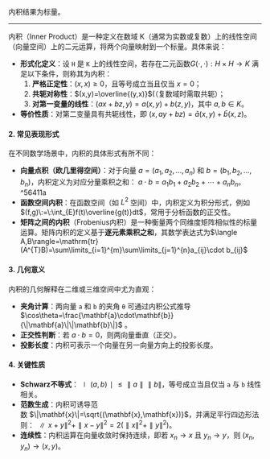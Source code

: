 内积结果为标量。

---
内积（Inner Product）是一种定义在数域 K（通常为实数或复数）上的线性空间（向量空间）上的二元运算，将两个向量映射到一个标量。具体来说：

- **形式化定义**：设 `H` 是 `K` 上的线性空间，若存在二元函数$G(⋅,⋅):H×H→K$ 满足以下条件，则称其为内积：
    1. **严格正定性**：$(x,x)≥0$，且等号成立当且仅当 $x=0$；
    2. **共轭对称性**：$(x,y)=\overline{(y,x)}$(（复数域时需取共轭）；
    3. **对第一变量的线性**：$(ax+bz,y)=a(x,y)+b(z,y)$，其中 $a,b∈K$。
- **等价性质**：对第二变量具有共轭线性，即 $(x,ay+bz)=\bar{a}(x,y)+\bar{b}(x,z)$。

#### 2. **常见表现形式**

在不同数学场景中，内积的具体形式有所不同：
- **向量点积（欧几里得空间）**：对于向量 $a=(a_{1},a_{2},…,a_{n})$ 和 $b=(b_{1},b_{2},…,b_{n})$，内积定义为对应分量乘积之和： $a⋅b=a_{1}b_{1}+a_{2}b_{2}+⋯+a_{n}b_{n}​$。 ^56411a
- **函数空间内积**：在函数空间（如 $L^2$ 空间）中，内积定义为积分形式，例如 $(f,g)\:=\:\int_{E}f(t)\overline{g(t)}dt$，常用于分析函数的正交性。
- **矩阵之间的内积**（Frobenius内积）是一种衡量两个同维度矩阵相似性的标量运算。矩阵内积的定义基于**逐元素乘积之和**，其数学表达式为$\langle A,B\rangle=\mathrm{tr}(A^{T}B)=\sum\limits_{i=1}^{m}\sum\limits_{j=1}^{n}a_{ij}\cdot b_{ij}$

#### 3. **几何意义**
内积的几何解释在二维或三维空间中尤为直观：

- **夹角计算**：两向量 `a` 和 `b` 的夹角 `θ` 可通过内积公式推导$\cos\theta=\frac{\mathbf{a}\cdot\mathbf{b}}{\|\mathbf{a}\|\|\mathbf{b}\|}$ 。
- **正交性判断**：若 $a⋅b=0$，则两向量垂直（正交）。
- **投影长度**：内积可表示一个向量在另一向量方向上的投影长度。

#### 4. **关键性质**
- **Schwarz不等式**：$∣(a,b)∣≤∥a∥∥b∥$，等号成立当且仅当 `a` 与 `b` 线性相关。
- **范数生成**：内积可诱导范数 $\|\mathbf{x}\|=\sqrt{(\mathbf{x},\mathbf{x})}$，并满足平行四边形法则： $∥x+y∥^2+∥x−y∥^2=2(∥x∥^2+∥y∥^2)$。
- **连续性**：内积运算在向量收敛时保持连续，即若 $x_n→x$ 且 $y_n→y$，则 $(x_n,y_n)→(x,y)$。